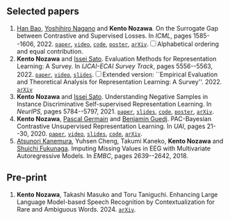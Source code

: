 ## Selected papers

1. [Han Bao](https://hermite.jp/), [Yoshihiro Nagano](http://ganow.me/) and __Kento Nozawa__. On the Surrogate Gap between Contrastive and Supervised Losses. In _ICML_, pages 1585--1606, 2022. [`paper`](https://proceedings.mlr.press/v162/bao22e.html), [`video`](https://slideslive.com/38983196/on-the-surrogate-gap-between-contrastive-and-supervised-losses), [`code`](https://github.com/nzw0301/gap-contrastive-and-supervised-losses), [`poster`](https://hermite.jp/posters/202207_ICML.pdf), [`arXiv`](https://arxiv.org/abs/2110.02501).<label for="sn-1" class="sidenote-toggle sidenote-number"></label><input type="checkbox" id="sn-1" class="sidenote-toggle" /><span class="sidenote">Alphabetical ordering and equal contribution.</span>
1. __Kento Nozawa__ and [Issei Sato](https://www.ml.is.s.u-tokyo.ac.jp/issei-sato-en). Evaluation Methods for Representation Learning: A Survey. In _IJCAI-ECAI Survey Track_, pages 5556--5563, 2022. [`paper`](https://www.ijcai.org/proceedings/2022/0776.pdf), [`video`](https://www.ijcai.org/proceedings/2022/video/776), [`slides`](https://speakerdeck.com/nzw0301/evaluation-methods-for-representation-learning-a-survey).<label for="sn-2" class="sidenote-toggle sidenote-number"></label><input type="checkbox" id="sn-2" class="sidenote-toggle" /><span class="sidenote">Extended version: ``Empirical Evaluation and Theoretical Analysis for Representation Learning: A Survey''. 2022. [`arXiv`](https://arxiv.org/abs/2204.08226)</span>
1. __Kento Nozawa__ and [Issei Sato](https://www.ml.is.s.u-tokyo.ac.jp/issei-sato-en). Understanding Negative Samples in Instance Discriminative Self-supervised Representation Learning. In _NeurIPS_, pages 5784--5797, 2021. [`paper`](https://openreview.net/forum?id=pZ5X_svdPQ), [`slides`](https://speakerdeck.com/nzw0301/understanding-negative-samples-in-instance-discriminative-self-supervised-representation-learning), [`code`](https://github.com/nzw0301/Understanding-Negative-Samples), [`poster`](https://drive.google.com/file/d/1uGDY2YrneNF2bFgjh1yMlDeUpVk1GQRL/view?usp=sharing), [`arXiv`](https://arxiv.org/abs/2102.06866).
1. __Kento Nozawa__, [Pascal Germain](http://www.pascalgermain.info/) and [Benjamin Guedj](https://bguedj.github.io/). PAC-Bayesian Contrastive Unsupervised Representation Learning. In _UAI_, pages 21--30, 2020. [`paper`](https://proceedings.mlr.press/v124/nozawa20a.html), [`video`](https://youtu.be/s-PrWBoakw0), [`slides`](assets/pdf/uai2020.pdf), [`code`](http://github.com/nzw0301/pb-contrastive), [`arXiv`](https://arxiv.org/abs/1910.04464).
1. [Atsunori Kanemura](https://sites.google.com/site/atsukan82/), Yuhsen Cheng, Takumi Kaneko, __Kento Nozawa__ and [Shuichi Fukunaga](https://sites.google.com/site/shuichifukunaga/home_e). Imputing Missing Values in EEG with Multivariate Autoregressive Models. In _EMBC_, pages 2639--2642, 2018.

## Pre-print

1. __Kento Nozawa__, Takashi Masuko and Toru Taniguchi. Enhancing Large Language Model-based Speech Recognition by Contextualization for Rare and Ambiguous Words. 2024. [`arXiv`](https://arxiv.org/abs/2408.08027).
